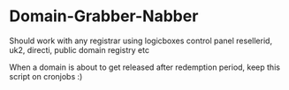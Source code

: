 # Domain-Grabber-Nabber

Should work with any registrar using logicboxes control panel resellerid, uk2, directi, public domain registry etc

When a domain is about to get released after redemption period, keep this script on cronjobs :)
